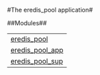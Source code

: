 

#The eredis_pool application#


##Modules##


<table width="100%" border="0" summary="list of modules">
<tr><td><a href="eredis_pool.md" class="module">eredis_pool</a></td></tr>
<tr><td><a href="eredis_pool_app.md" class="module">eredis_pool_app</a></td></tr>
<tr><td><a href="eredis_pool_sup.md" class="module">eredis_pool_sup</a></td></tr></table>

